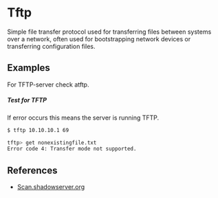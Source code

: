 # Tftp

Simple file transfer protocol used for transferring files between systems over a network, often used for bootstrapping network devices or transferring configuration files.

## Examples

For TFTP-server check atftp.

##### Test for TFTP

If error occurs this means the server is running TFTP.

```bash
$ tftp 10.10.10.1 69

tftp> get nonexistingfile.txt
Error code 4: Transfer mode not supported.
```

## References

- [Scan.shadowserver.org](https://scan.shadowserver.org/tftp/)
